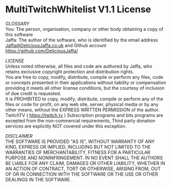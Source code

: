 # MultiTwitchWhitelist V1.1 License

*GLOSSARY*  
You: The person, organisation, company or other body obtaining a copy of this software  
Jaffa: The author of the software, who is identified by the email address Jaffa@DeliciousJaffa.co.uk and Github account https://github.com/DeliciousJaffa/

*LICENSE*  
Unless noted otherwise, all files and code are authored by Jaffa, who retains exclusive copyright protection and distribution rights.  
You are free to copy, modify, distribute, compile or perform any files, code or concepts presented in their applications without liability or compensation providing it meets all other license conditions, but the courtesy of inclusion of due credit is requested.  
It is PROHIBITED to copy, modify, distribute, compile or perform any of the files or code for profit, on any web site, server, physical media or by any other means, without the EXPRESS WRITTEN PERMISSION of the author.  
TwitchTV ( https://twitch.tv ) Subscription programs and bits programs are excepted from the non-commercial requirements, Third party donation services are explicitly NOT covered under this exception.

*DISCLAIMER*  
THE SOFTWARE IS PROVIDED "AS IS", WITHOUT WARRANTY OF ANY KIND, EXPRESS OR IMPLIED, INCLUDING BUT NOT LIMITED TO THE WARRANTIES OF MERCHANTABILITY, FITNESS FOR A PARTICULAR PURPOSE AND NONINFRINGEMENT. IN NO EVENT SHALL THE AUTHORS BE LIABLE FOR ANY CLAIM, DAMAGES OR OTHER LIABILITY, WHETHER IN AN ACTION OF CONTRACT, TORT OR OTHERWISE, ARISING FROM, OUT OF OR IN CONNECTION WITH THE SOFTWARE OR THE USE OR OTHER DEALINGS IN THE SOFTWARE.
